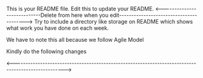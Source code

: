 This is your README file. Edit this to update your README. 
<----------------------------Delete from here when you edit---------------------------------------->
Try to include a directory like storage on README which shows what work you have done on each week.

We have to note this all because we follow Agile Model

Kindly do the following changes

<--------------------------------------------------------------------------------------------------->
